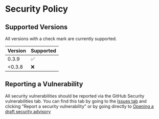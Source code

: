 # Security Policy

## Supported Versions

All versions with a check mark are currently supported.

| Version | Supported          |
| ------- | ------------------ |
| 0.3.9   | :white_check_mark: |
| <0.3.8  | :x:                |

## Reporting a Vulnerability

All security vulnerabilities should be reported via the GitHub Security vulnerabilities tab. You can find this tab by going to the [Issues tab](https://github.com/invernyx/smartcars-3-public-api/issues/new/choose) and clicking "Report a security vulnerability" or by going directly to [Opening a draft security advisory](https://github.com/invernyx/smartcars-3-public-api/security/advisories/new)
